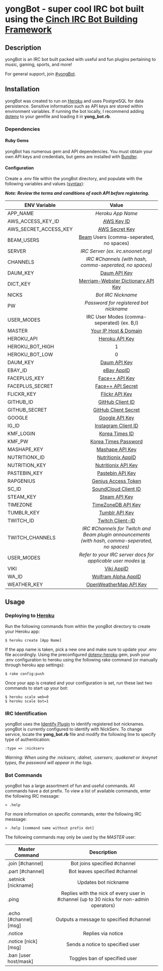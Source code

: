 yongBot - super cool IRC bot built using the [Cinch IRC Bot Building Framework](https://github.com/cinchrb/cinch)
=====================================

Description
-----------

yongBot is an IRC bot built packed with useful and fun plugins pertaining to music, gaming, sports, and more!

For general support, join [#yongBot](http://webchat.snoonet.org/yongbot).

Installation
------------

yongBot was created to run on [Heroku](https://www.heroku.com/) and uses PostgreSQL for data persistence. Sensitive information such as API keys are stored within environment variables. If running the bot locally, I recommend adding [dotenv](https://github.com/bkeepers/dotenv) to your gemfile and loading it in **yong_bot.rb**.

### Dependencies

#### Ruby Gems

yongBot has numerous gem and API dependencies. You must obtain your own API keys and credentials, but gems are installed with [Bundler](http://bundler.io/).

#### Configuration

Create a .env file within the yongBot directory, and populate with the following variables and values ([syntax](https://github.com/bkeepers/dotenv)):

**_Note: Review the terms and conditions of each API before registering._**

| ENV Variable           | Value
| -------------          |:-----:
| APP_NAME               | *Heroku App Name*
| AWS_ACCESS_KEY_ID      | [AWS Key ID](https://aws.amazon.com/)
| AWS_SECRET_ACCESS_KEY  | [AWS Secret Key](https://aws.amazon.com/)
| BEAM_USERS             | [Beam](https://beam.pro/) Users (comma-seperated, no spaces)
| SERVER                 | *IRC Server (ex. irc.snoonet.org)*
| CHANNELS               | *IRC #Channels (with hash, comma-seperated, no spaces)*
| DAUM_KEY               | [Daum API Key](https://developers.daum.net/)
| DICT_KEY               | [Merriam-Webster Dictionary API Key](https://www.dictionaryapi.com/)
| NICKS                  | *Bot IRC Nickname*
| PW                     | *Password for registered bot nickname*
| USER_MODES             | IRC User Modes (comma-seperated) (ex. B,I)
| MASTER                 | [Your IP Host & Domain](http://www.ircbeginner.com/opvinfo/masks.html)
| HEROKU_API             | [Heroku API Key](https://dashboard.heroku.com/account)
| HEROKU_BOT_HIGH        | 1
| HEROKU_BOT_LOW         | 0
| DAUM_KEY               | [Daum API Key](https://developers.daum.net/services)
| EBAY_ID                | [eBay AppID](https://go.developer.ebay.com/)
| FACEPLUS_KEY           | [Face++ API Key](https://www.faceplusplus.com/)
| FACEPLUS_SECRET        | [Face++ API Secret](https://www.faceplusplus.com/)
| FLICKR_KEY             | [Flickr API Key](https://www.flickr.com/services/api/misc.api_keys.html)
| GITHUB_ID              | [GitHub Client ID](https://github.com/settings/applications/new)
| GITHUB_SECRET          | [GitHub Client Secret](https://github.com/settings/applications/new)
| GOOGLE                 | [Google API Key](https://cloud.google.com/translate/v2/getting_started)
| IG_ID                  | [Instagram Client ID](https://instagram.com/developer/)
| KMF_LOGIN              | [Korea Times ID](https://ticket.koreatimes.com/member/login.html)
| KMF_PW                 | [Korea Times Password](https://ticket.koreatimes.com/member/login.html)
| MASHAPE_KEY            | [Mashape API Key](http://docs.mashape.com/api-keys)
| NUTRITIONX_ID          | [Nutritionix AppID](https://www.nutritionix.com/api)
| NUTRITION_KEY          | [Nutritionix API Key](https://www.nutritionix.com/api)
| PASTEBIN_KEY           | [Pastebin API Key](https://pastebin.com/api)
| RAPGENIUS              | [Genius Access Token](http://genius.com/api-clients)
| SC_ID                  | [SoundCloud Client ID](https://developers.soundcloud.com/docs/api/guide)
| STEAM_KEY              | [Steam API Key](http://steamcommunity.com/dev)
| TIMEZONE               | [TimeZoneDB API Key](http://timezonedb.com/)
| TUMBLR_KEY             | [Tumblr API Key](https://www.tumblr.com/docs/en/api/v2)
| TWITCH_ID              | [Twitch Client-ID](https://www.twitch.tv/settings/connections)
| TWITCH_CHANNELS        | *IRC #Channels for Twitch and Beam plugin announcements (with hash, comma-seperated, no spaces)*
| USER_MODES             | *Refer to your IRC server docs for applicable user modes* [ie](https://www.unrealircd.org/docs/User_modes)
| VIKI                   | [Viki AppID](http://dev.viki.com/)
| WA_ID                  | [Wolfram Alpha AppID](http://products.wolframalpha.com/api/)
| WEATHER_KEY            | [OpenWeatherMap API Key](http://openweathermap.org/appid#get)

Usage
-----

### Deploying to [Heroku](https://www.heroku.com/)

Run the following commands from within the yongBot directory to create your Heroku app:

```
$ heroku create [App Name]
```

If the app name is taken, pick a new one and make sure to update your .env file accordingly.
Using the preconfigured [dotenv-heroku](https://github.com/sideshowcoder/dotenv-heroku) gem, push your .env configuration to heroku using the following rake command (or manually through heroku app settings):

```
$ rake config:push
```

Once your app is created and your configuration is set, run these last two commands to start up your bot:

```
$ heroku scale web=0
$ heroku scale bot=1
```

### IRC Identification

yongBot uses the [Identify Plugin](https://github.com/cinchrb/cinch-identify) to identify registered bot nicknames. yongBot is currently configured to identify with NickServ. To change service, locate the **yong_bot.rb** file and modify the following line to specify type of authentication:

```
:type => :nickserv
```

*Warning: When using the :nickserv, :dalnet, :userserv, :quakenet or :kreynet types, the password will appear in the logs.*

### Bot Commands

yongBot has a large assortment of fun and useful commands. All commands have a dot prefix. To view a list of available commands, enter the following IRC message:

```
> .help
```

For more information on specific commands, enter the following IRC messsage:

```
> .help [command name without prefix dot]
```

The following commands may only be used by the *MASTER* user:

| Master Command         | Description
| --------------         |:-----------:
| .join [#channel]       | Bot joins specified #channel
| .part [#channel]       | Bot leaves specified #channel
| .setnick [nickname]    | Updates bot nickname
| .ping                  | Replies with the nick of every user in #channel (up to 30 nicks for non-admin operators)
| .echo [#channel] [msg] | Outputs a message to specified #channel
| .notice                | Replies via notice
| .notice [nick] [msg]   | Sends a notice to specified user
| .ban [user host/mask]  | Toggles ban of specified user
